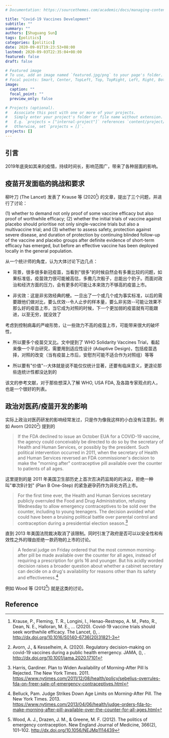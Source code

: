 ```yaml
---
# Documentation: https://sourcethemes.com/academic/docs/managing-content/

title: "Covid-19 Vaccines Development"
subtitle: ""
summary: ""
authors: [Shuguang Sun]
tags: [politics]
categories: [politics]
date: 2020-09-01T19:23:53+08:00
lastmod: 2020-09-03T22:35:04+08:00
featured: false
draft: false

# Featured image
# To use, add an image named `featured.jpg/png` to your page's folder.
# Focal points: Smart, Center, TopLeft, Top, TopRight, Left, Right, BottomLeft, Bottom, BottomRight.
image:
  caption: ""
  focal_point: ""
  preview_only: false

# Projects (optional).
#   Associate this post with one or more of your projects.
#   Simply enter your project's folder or file name without extension.
#   E.g. `projects = ["internal-project"]` references `content/project/deep-learning/index.md`.
#   Otherwise, set `projects = []`.
projects: []
---
```


## 引言

2019年底突如其来的疫情，持续时间长，影响范围广，带来了各种层面的影响。

## 疫苗开发面临的挑战和要求

柳叶刀 (The Lancet) 发表了 Krause 等 (2020[^1]) 的文章，提出了三个问题，并进行了讨论：

(1) whether to demand not only proof of some vaccine efficacy but also proof of worthwhile efficacy;
(2) whether the initial trials of vaccine against placebo should prioritise not only single-vaccine trials but also a multivaccine trial; and
(3) whether to assess safety, protection against severe disease, and duration of protection by continuing blinded follow-up of the vaccine and placebo groups after definite evidence of short-term efficacy has emerged, but before an effective vaccine has been deployed locally in the general population.

从一个统计师的角度，认为大体讨论下边几点：

- 背景，很多很多新冠疫苗，当看到"很多"的时候自然会有多重比较的问题，如果标准低，疫苗效力很可能被高估，多撒几次骰子，总能出个豹子。而面对政治和经济方面的压力，会有更多的可能让本来效力不够高的疫苗上市。

- 非劣效：这是非劣效经典的梗。一旦出了一个或几个成为事实标准，以后的需要跟他们做对比，要么优效--令人止步的样本量，要么非劣效--可能让效果不那么好的疫苗上市，当它成为对照的时候，下一个更加弱的疫苗就有可能跟进，以至无穷，就没效了

考虑到控制病毒的严峻形势，让一些效力不高的疫苗上市，可能带来很大的破坏性，

- 所以要多个疫苗交叉比。文中提到了 WHO Solidarity Vaccines Trial，看起来像一个平台研究，需要用到适应性设计 (Adaptive Design)，包括疫苗选择，对照的改变（当有疫苗上市后，安慰剂可能不适合作为对照组）等等

- 所以要有"价值"--大体就是说不能仅仅统计显著，还要有临床意义，更遑论那些连统计性都没达到的

该文的参考文献，对于那些想深入了解 WHO, USA FDA, 及各路专家观点的人，也是一个很好的列表。

## 政治对医药/疫苗开发的影响

实际上政治对医药研发的影响经常发过，只是作为像我这样的小白没有注意到，例如 Avorn (2020[^2]) 提到的

> If the FDA declined to issue an October EUA for a COVID-19 vaccine, the agency could conceivably be directed to do so by the secretary of Health and Human Services, or possibly by the president. Such political intervention occurred in 2011, when the secretary of Health and Human Services reversed an FDA commissioner's decision to make the "morning after" contraceptive pill available over the counter to patients of all ages.

这里提到的是 2011 年美国卫生部历史上首次否决药监局的的决议，拒绝一种叫"单次B计划" (Plan B One-Step) 的紧急避孕药作为非处方药上市。

> For the first time ever, the Health and Human Services secretary publicly overruled the Food and Drug Administration, refusing Wednesday to allow emergency contraceptives to be sold over the counter, including to young teenagers. The decision avoided what could have been a bruising political battle over parental control and contraception during a presidential election season.[^3]

直到 2013 年美国法院裁决取消了该限制。同时引发了政府是否可以以安全性和有效性之外的理由拒绝一款药物的上市的讨论。

> A federal judge on Friday ordered that the most common morning-after pill be made available over the counter for all ages, instead of requiring a prescription for girls 16 and younger. But his acidly worded decision raises a broader question about whether a cabinet secretary can decide on a drug's availability for reasons other than its safety and effectiveness.[^4]

例如 Wood 等 (2012[^5]) 就是这类的讨论。


## Reference

[^1]: Krause, P., Fleming, T. R., Longini, I., Henao-Restrepo, A. M., Peto, R.,
  Dean, N. E., Halloran, M. E., ... (2020). Covid-19 vaccine trials should seek
  worthwhile efficacy. The Lancet, (), .
  http://dx.doi.org/10.1016/S0140-6736(20)31821-3

[^2]: Avorn, J., & Kesselheim, A. (2020). Regulatory decision-making on covid-19
  vaccines during a public health emergency. JAMA, (), .
  http://dx.doi.org/10.1001/jama.2020.17101

[^3]: Harris, Gardiner. Plan to Widen Availability of Morning-After Pill Is Rejected. The New York Times. 2011.
  https://www.nytimes.com/2011/12/08/health/policy/sebelius-overrules-fda-on-freer-sale-of-emergency-contraceptives.html

[^4]: Belluck, Pam. Judge Strikes Down Age Limits on Morning-After Pill. The New York Times. 2013.
  https://www.nytimes.com/2013/04/06/health/judge-orders-fda-to-make-morning-after-pill-available-over-the-counter-for-all-ages.html

[^5]: Wood, A. J., Drazen, J. M., & Greene, M. F. (2012). The politics of emergency
  contraception. New England Journal of Medicine, 366(2), 101–102.
  http://dx.doi.org/10.1056/NEJMp1114439
